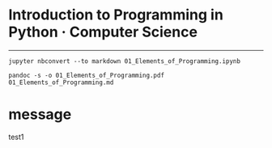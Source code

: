 # Introduction to Programming in Python · Computer Science

---

```
jupyter nbconvert --to markdown 01_Elements_of_Programming.ipynb
```


```
pandoc -s -o 01_Elements_of_Programming.pdf 01_Elements_of_Programming.md
```
# message
test1